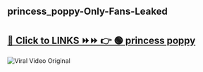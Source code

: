 
 ## princess_poppy-Only-Fans-Leaked

# <h2><a href="https://clipsfans.com/princess_poppy&ref=git">🔗 Click to LINKS ⏩⏩ 👉 🟢 princess poppy </a></h2>

<a href="https://clipsfans.com/princess_poppy&ref=git" rel="nofollow" data-target="animated-image.originalLink"><img src="https://i.ibb.co.com/xMMVF88/686577567.gif" alt="Viral Video Original" style="max-width: 100%; display: inline-block;" data-target="animated-image.originalImage"></a>

